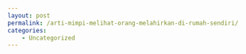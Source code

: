 ```yaml
---
layout: post
permalink: /arti-mimpi-melihat-orang-melahirkan-di-rumah-sendiri/
categories:
    - Uncategorized
---
```


